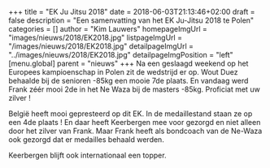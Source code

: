 +++
title = "EK Ju Jitsu 2018"
date = 2018-06-03T21:13:46+02:00
draft = false
description = "Een samenvatting van het EK Ju-Jitsu 2018 te Polen"
categories = []
author = "Kim Lauwers"
homepageImgUrl = "images/nieuws/2018/EK2018.jpg"
listpageImgUrl = "/images/nieuws/2018/EK2018.jpg"
detailpageImgUrl = "../images/nieuws/2018/EK2018.jpg"
detailpageImgPosition = "left"
[menu.global]
    parent = "nieuws"
+++
Na een geslaagd weekend op het Europees kampioenschap in Polen zit de wedstrijd er op. 
Wout Duez behaalde bij de senioren -85kg een mooie 7de plaats. 
En vandaag werd Frank zéér mooi 2de in het Ne Waza bij de masters -85kg. Proficiat met uw zilver !

België heeft mooi gepresteerd op dit EK. In de medaillestand staan ze op een 4de plaats !
En daar heeft Keerbergen mee voor gezorgd en niet alleen door het zilver van Frank.
Maar Frank heeft als bondcoach van de Ne-Waza ook gezorgd dat er medailles behaald werden.

Keerbergen blijft ook internationaal een topper.